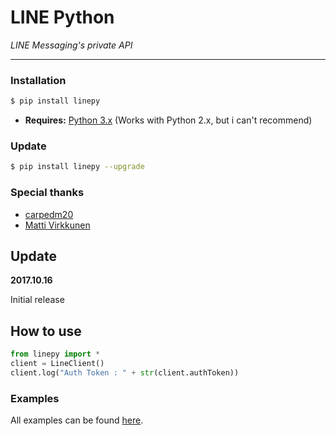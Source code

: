 # LINE Python

*LINE Messaging's private API*

----

### Installation

```sh
$ pip install linepy
```
- **Requires:** [Python 3.x](https://www.python.org/downloads/) (Works with Python 2.x, but i can't recommend)

### Update

```sh
$ pip install linepy --upgrade
```

### Special thanks
- [carpedm20](https://github.com/carpedm20)
- [Matti Virkkunen](http://altrepo.eu/git/line-protocol)

Update
------

**2017.10.16**

Initial release

## How to use

```python
from linepy import *
client = LineClient()
client.log("Auth Token : " + str(client.authToken))
```

### Examples

All examples can be found [here](https://github.com/fadhiilrachman/line-py/tree/master/examples).
